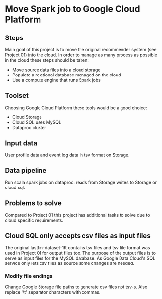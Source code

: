 # Move Spark job to Google Cloud Platform

## Steps
Main goal of this project is to move the original recommender system (see Project 01) into the cloud. In order to manage as many process as possible in the cloud these steps should be taken:
* Move source data files into a cloud storage
* Populate a relational database managed on the cloud
* Use a compute engine that runs Spark jobs

## Toolset
Choosing Google Cloud Platform these tools would be a good choice:
* Cloud Storage
* Cloud SQL uses MySQL
* Dataproc cluster

## Input data
User profile data and event log data in tsv format on Storage.

## Data pipeline
Run scala spark jobs on dataproc: reads from Storage writes to Storage or cloud sql.

## Problems to solve

Compared to Project 01 this project has additional tasks to solve due to cloud specific requirements.

## Cloud SQL only accepts csv files as input files

The original lastfm-dataset-1K contains tsv files and tsv file format was used in Project 01 for output files too. The purpose of the output files is to serve as input files for the MySQL database. As Google Data Cloud's SQL service only lets csv files as source some changes are needed.

### Modify file endings

Change Google Storage file paths to generate csv files not tsv-s. Also replace '\t' separator characters with commas.

